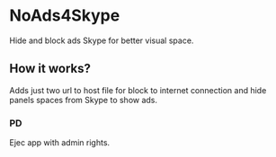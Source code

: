 # NoAds4Skype
Hide and block ads Skype for better visual space.
## How it works?
Adds just two url to host file for block to internet connection and hide panels spaces from Skype to show ads.
### PD
Ejec app with admin rights.
